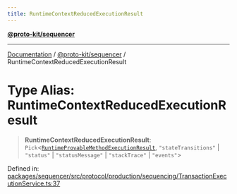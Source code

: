 ```yaml
---
title: RuntimeContextReducedExecutionResult
---
```


[**@proto-kit/sequencer**](../README.md)

***

[Documentation](../../../README.md) / [@proto-kit/sequencer](../README.md) / RuntimeContextReducedExecutionResult

# Type Alias: RuntimeContextReducedExecutionResult

> **RuntimeContextReducedExecutionResult**: `Pick`\<[`RuntimeProvableMethodExecutionResult`](../../protocol/classes/RuntimeProvableMethodExecutionResult.md), `"stateTransitions"` \| `"status"` \| `"statusMessage"` \| `"stackTrace"` \| `"events"`\>

Defined in: [packages/sequencer/src/protocol/production/sequencing/TransactionExecutionService.ts:37](https://github.com/proto-kit/framework/blob/b953c754e500c62f01fbbd6d09adfb2f5577269d/packages/sequencer/src/protocol/production/sequencing/TransactionExecutionService.ts#L37)
